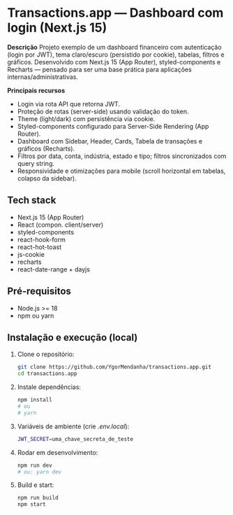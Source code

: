 # Transactions.app — Dashboard com login (Next.js 15)

**Descrição**
Projeto exemplo de um dashboard financeiro com autenticação (login por JWT), tema claro/escuro (persistido por cookie), tabelas, filtros e gráficos. Desenvolvido com Next.js 15 (App Router), styled-components e Recharts — pensado para ser uma base prática para aplicações internas/administrativas.

**Principais recursos**

- Login via rota API que retorna JWT.
- Proteção de rotas (server-side) usando validação do token.
- Theme (light/dark) com persistência via cookie.
- Styled-components configurado para Server-Side Rendering (App Router).
- Dashboard com Sidebar, Header, Cards, Tabela de transações e gráficos (Recharts).
- Filtros por data, conta, indústria, estado e tipo; filtros sincronizados com query string.
- Responsividade e otimizações para mobile (scroll horizontal em tabelas, colapso da sidebar).

## Tech stack

- Next.js 15 (App Router)
- React (compon. client/server)
- styled-components
- react-hook-form
- react-hot-toast
- js-cookie
- recharts
- react-date-range + dayjs

## Pré-requisitos

- Node.js >= 18
- npm ou yarn

## Instalação e execução (local)

1. Clone o repositório:
    
    ```bash
    git clone https://github.com/YgorMendanha/transactions.app.git
    cd transactions.app
    ```
    
2.  Instale dependências:
    
    ```bash
    npm install
    # ou
    # yarn
    ```
    
3. Variáveis de ambiente (crie *.env.local*):
    
    ```bash
    JWT_SECRET=uma_chave_secreta_de_teste
    ```
    
4. Rodar em desenvolvimento:

    
    ```bash
    npm run dev
    # ou: yarn dev
    ```
    
5. Build e start:
    
    ```bash
    npm run build
    npm start
    ```